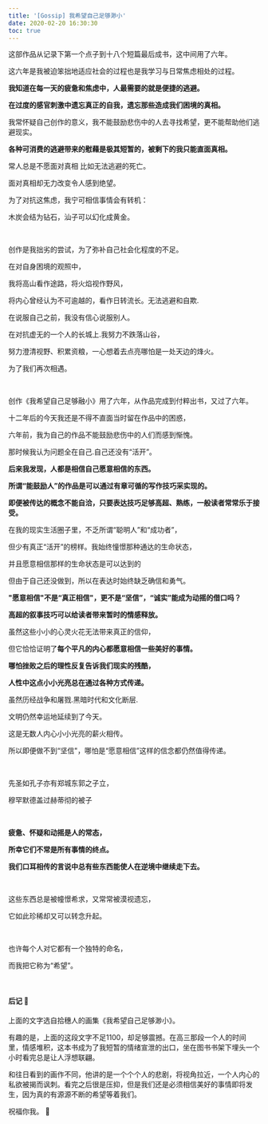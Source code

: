 ```yaml
---
title: '[Gossip] 我希望自己足够渺小'
date: 2020-02-20 16:30:30
toc: true
---
```


这部作品从记录下第一个点子到十八个短篇最后成书，这中间用了六年。

这六年是我被迫笨拙地适应社会的过程也是我学习与日常焦虑相处的过程。

**我知道在每一天的疲惫和焦虑中，人最需要的就是便捷的逃避。**

**在过度的感官刺激中遗忘真正的自我，遗忘那些造成我们困境的真相。**

我常怀疑自己创作的意义，我不能鼓励悲伤中的人去寻找希望，更不能帮助他们逃避现实。

**各种可消费的逃避带来的慰藉是极其短暂的，被剩下的我只能直面真相。**

常人总是不愿面对真相 比如无法逃避的死亡。

面对真相却无力改变令人感到绝望。

 为了对抗这焦虑，我宁可相信事情会有转机：

木炭会结为钻石，汕子可以幻化成黄金。

</br>

创作是我拙劣的尝试，为了弥补自己社会化程度的不足。

在对自身困境的观照中，

我将高山看作途路，将火焰视作野风，

将内心曾经认为不可逾越的，看作日转流长。无法逃避和自欺.

在说服自己之前，我没有信心说服别人。

在对抗虚无的一个人的长城上.我努力不跌落山谷，

努力澄清视野、积累资粮，一心想着去点亮哪怕是一处天边的烽火。

为了我们再次相遇。

</br>

创作《我希望自己足够融小》用了六年，从作品完成到付粹出书，又过了六年。

十二年后的今天我还是不得不直面当时留在作品中的困惑，

六年前，我为自己的作品不能鼓励悲伤中的人们而感到惭愧。

那时候我认为问题全在自己.自己还没有“活开”。

**后来我发现，人都是相信自己愿意相信的东西。**

**所谓“能鼓励人”的作品是可以通过有章可循的写作技巧采实现的。**

**即便被传达的概念不能自洽，只要表达技巧足够高超、熟练，一般读者常常乐于接受。**

在我的现实生活圈子里，不乏所谓“聪明人”和“成功者”，

但少有真正“活开”的榜样。我始终憧憬那种通达的生命状态，

并且愿意相信那样的生命状态是可以达到的

但由于自己还没做到，所以在表达时始终缺乏确信和勇气。

**"愿意相信"不是“真正相信"，更不是“坚信”，“诚实”能成为动摇的借口吗？**

**高超的叙事技巧可以给读者带来暂时的情感释放。**

虽然这些小小的心灵火花无法带来真正的信仰，

但它恰恰证明了**每个平凡的内心都愿意相信一些美好的事情。**

**哪怕挫败之后的理性反复告诉我们现实的残酷，**

**人性中这点小小光亮总在通过各种方式传递。**

虽然历经战争和屠戮.黑暗时代和文化断层.

文明仍然幸运地延续到了今天。

这是无数人内心小小光亮的薪火相传。

所以即便做不到“坚信"，哪怕是“愿意相信”这样的信念都仍然值得传递。

</br>

先圣如孔子亦有郑城东郭之子立，

穆罕默德盖过赫蒂彻的被子

</br>

**疲惫、怀疑和动摇是人的常态，**

**所幸它们不常是所有事情的终点。**

**我们口耳相传的言说中总有些东西能使人在逆境中继续走下去。**

</br>

这些东西总是被幢憬希求，又常常被漠视遗忘，

它如此珍稀却又可以转念升起。

</br>

也许每个人对它都有一个独特的命名，

而我把它称为“希望”。

</br>

#### 后记  👻 

上面的文字选自拾穗人的画集《我希望自己足够渺小》。

有趣的是，上面的这段文字不足1100，却足够震撼。在高三那段一个人的时间里，情感堆积，这本书成为了我短暂的情绪宣泄的出口，坐在图书书架下埋头一个小时看完总是让人浮想联翩。

和往日看到的画作不同，他讲的是一个个个人的悲剧，将视角拉近，一个人内心的私欲被揭而讽刺。看完之后很是压抑，但是我们还是必须相信美好的事情即将发生，因为真的有源源不断的希望等着我们。

祝福你我。 🎈 

</br>